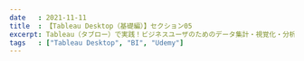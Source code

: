 ```yaml
---
date   : 2021-11-11
title  : 【Tableau Desktop（基礎編）】セクション05
excerpt: Tableau（タブロー）で実践！ビジネスユーザのためのデータ集計・視覚化・分析 基礎編 「相関分析（散布図によるデータ可視化）」
tags   : ["Tableau Desktop", "BI", "Udemy"]
---
```

